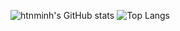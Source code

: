 ![htnminh's GitHub stats](https://github-readme-stats.vercel.app/api?username=htnminh&count_private=true&show_icons=true&hide_border=true&cache_seconds=1800&bg_color=283350&title_color=ff42ba&text_color=ffb500&icon_color=f93800)
![Top Langs](https://github-readme-stats.vercel.app/api/top-langs/?username=htnminh&bg_color=283350&title_color=ff42ba&text_color=ffb500&icon_color=f93800&custom_title=Ho%C3%A0ng%20Tr%E1%BA%A7n%20Nh%E1%BA%ADt%20Minh%27s%0A%0AMost%20Used%20Languages&card_width=495&hide_border=true)
